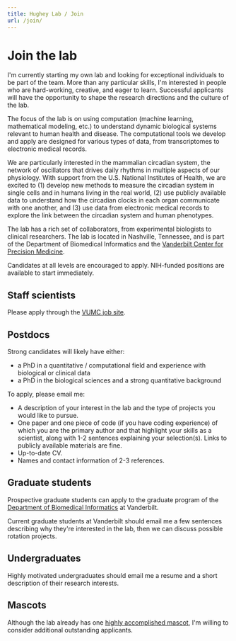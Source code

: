 ```yaml
---
title: Hughey Lab / Join
url: /join/
---
```


# Join the lab

I'm currently starting my own lab and looking for exceptional individuals to be part of the team. More than any particular skills, I'm interested in people who are hard-working, creative, and eager to learn. Successful applicants will have the opportunity to shape the research directions and the culture of the lab.

The focus of the lab is on using computation (machine learning, mathematical modeling, etc.) to understand dynamic biological systems relevant to human health and disease. The computational tools we develop and apply are designed for various types of data, from transcriptomes to electronic medical records.

We are particularly interested in the mammalian circadian system, the network of oscillators that drives daily rhythms in multiple aspects of our physiology. With support from the U.S. National Institutes of Health, we are excited to (1) develop new methods to measure the circadian system in single cells and in humans living in the real world, (2) use publicly available data to understand how the circadian clocks in each organ communicate with one another, and (3) use data from electronic medical records to explore the link between the circadian system and human phenotypes.

The lab has a rich set of collaborators, from experimental biologists to clinical researchers. The lab is located in Nashville, Tennessee, and is part of the Department of Biomedical Informatics and the [Vanderbilt Center for Precision Medicine](https://www.vumc.org/cpm).

Candidates at all levels are encouraged to apply. NIH-funded positions are available to start immediately.

## Staff scientists

Please apply through the [VUMC job site](https://vanderbilt.taleo.net/careersection/.vu_cs/jobdetail.ftl?job=1710692&tz=GMT-06%3A00).

## Postdocs

Strong candidates will likely have either:

- a PhD in a quantitative / computational field and experience with biological or clinical data
- a PhD in the biological sciences and a strong quantitative background

To apply, please email me:

- A description of your interest in the lab and the type of projects you would like to pursue.
- One paper and one piece of code (if you have coding experience) of which you are the primary author and that highlight your skills as a scientist, along with 1-2 sentences explaining your selection(s). Links to publicly available materials are fine.
- Up-to-date CV.
- Names and contact information of 2-3 references.

## Graduate students

Prospective graduate students can apply to the graduate program of the [Department of Biomedical Informatics](https://www.vumc.org/dbmi/research-ms-and-phd-program) at Vanderbilt.

Current graduate students at Vanderbilt should email me a few sentences describing why they're interested in the lab, then we can discuss possible rotation projects.

## Undergraduates

Highly motivated undergraduates should email me a resume and a short description of their research interests.

## Mascots

Although the lab already has one [highly accomplished mascot](/people/schwarzbart-devi), I'm willing to consider additional outstanding applicants.
